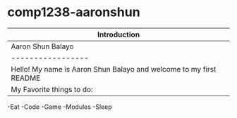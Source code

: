 # comp1238-aaronshun

|Introduction|
|-----------------|
|Aaron Shun Balayo|
|-----------------|
|Hello! My name is Aaron Shun Balayo and welcome to my first README|
|My Favorite things to do:|
-Eat
-Code
-Game
-Modules
-Sleep

